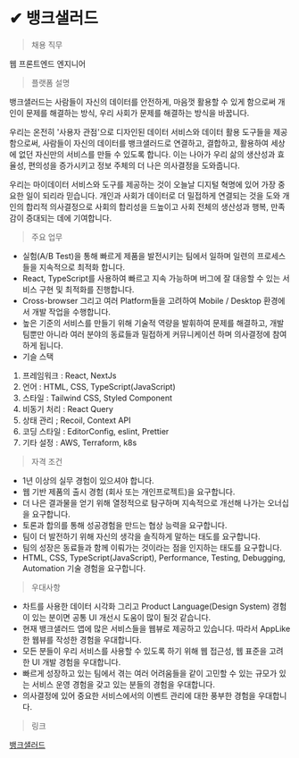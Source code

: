 # ✔ 뱅크샐러드

> 채용 직무

웹 프론트엔드 엔지니어

> 플랫폼 설명

뱅크샐러드는 사람들이 자신의 데이터를 안전하게, 마음껏 활용할 수 있게 함으로써 개인이 문제를 해결하는 방식, 우리 사회가 문제를 해결하는 방식을 바꿉니다.

우리는 온전히 '사용자 관점'으로 디자인된 데이터 서비스와 데이터 활용 도구들을 제공함으로써, 사람들이 자신의 데이터를 뱅크샐러드로 연결하고, 결합하고, 활용하여 세상에 없던 자신만의 서비스를 만들 수 있도록 합니다. 이는 나아가 우리 삶의 생산성과 효율성, 편의성을 증가시키고 정보 주체의 더 나은 의사결정을 도와줍니다.

우리는 마이데이터 서비스와 도구를 제공하는 것이 오늘날 디지털 혁명에 있어 가장 중요한 일이 되리라 믿습니다. 개인과 사회가 데이터로 더 밀접하게 연결되는 것을 도와 개인의 합리적 의사결정으로 사회의 합리성을 드높이고 사회 전체의 생산성과 행복, 만족감이 증대되는 데에 기여합니다.



> 주요 업무

- 실험(A/B Test)을 통해 빠르게 제품을 발전시키는 팀에서 일하며 일련의 프로세스들을 지속적으로 최적화 합니다.
- React, TypeScript를 사용하여 빠르고 지속 가능하며 버그에 잘 대응할 수 있는 서비스 구현 및 최적화를 진행합니다.
- Cross-browser 그리고 여러 Platform들을 고려하여 Mobile / Desktop 환경에서 개발 작업을 수행합니다.
- 높은 기준의 서비스를 만들기 위해 기술적 역량을 발휘하여 문제를 해결하고, 개발팀뿐만 아니라 여러 분야의 동료들과 밀접하게 커뮤니케이션 하며 의사결정에 참여하게 됩니다.
- 기슬 스택
 1. 프레임워크 : React, NextJs
 2. 언어 : HTML, CSS, TypeScript(JavaScript)
 3. 스타일 : Tailwind CSS, Styled Component
 4. 비동기 처리 : React Query
 5. 상태 관리 ; Recoil, Context API
 6. 코딩 스타일 : EditorConfig, eslint, Prettier
 7. 기타 설정 : AWS, Terraform, k8s

> 자격 조건
  
- 1년 이상의 실무 경험이 있으셔야 합니다.
- 웹 기반 제품의 출시 경험 (회사 또는 개인프로젝트)을 요구합니다.
- 더 나은 결과물을 얻기 위해 열정적으로 탐구하며 지속적으로 개선해 나가는 오너십을 요구합니다.
- 토론과 합의를 통해 성공경험을 만드는 협상 능력을 요구합니다.
- 팀이 더 발전하기 위해 자신의 생각을 솔직하게 말하는 태도를 요구합니다.
- 팀의 성장은 동료들과 함께 이뤄가는 것이라는 점을 인지하는 태도를 요구합니다.
- HTML, CSS, TypeScript(JavaScript), Performance, Testing, Debugging, Automation 기술 경험을 요구합니다.

> 우대사항

- 차트를 사용한 데이터 시각화 그리고 Product Language(Design System) 경험이 있는 분이면 공통 UI 개선시 도움이 많이 될것 같습니다.
- 현재 뱅크샐러드 앱에 많은 서비스들을 웹뷰로 제공하고 있습니다. 따라서 AppLike 한 웹뷰를 작성한 경험을 우대합니다.
- 모든 분들이 우리 서비스를 사용할 수 있도록 하기 위해 웹 접근성, 웹 표준을 고려한 UI 개발 경험을 우대합니다.
- 빠르게 성장하고 있는 팀에서 겪는 여러 어려움들을 같이 고민할 수 있는 규모가 있는 서비스 운영 경험을 갖고 있는 분들의 경험을 우대합니다.
- 의사결정에 있어 중요한 서비스에서의 이벤트 관리에 대한 풍부한 경험을 우대합니다.

> 링크

[뱅크샐러드](https://www.banksalad.com/)
